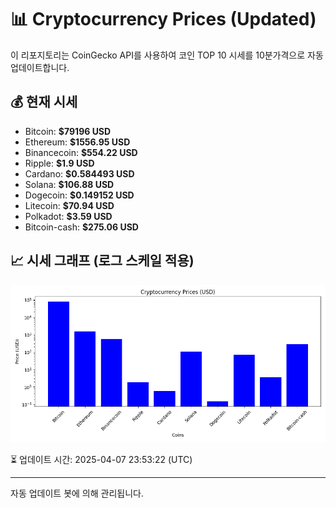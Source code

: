 
# 📊 Cryptocurrency Prices (Updated)

이 리포지토리는 CoinGecko API를 사용하여 코인 TOP 10 시세를 10분가격으로 자동 업데이트합니다.

## 💰 현재 시세
- Bitcoin: **$79196 USD**
- Ethereum: **$1556.95 USD**
- Binancecoin: **$554.22 USD**
- Ripple: **$1.9 USD**
- Cardano: **$0.584493 USD**
- Solana: **$106.88 USD**
- Dogecoin: **$0.149152 USD**
- Litecoin: **$70.94 USD**
- Polkadot: **$3.59 USD**
- Bitcoin-cash: **$275.06 USD**

## 📈 시세 그래프 (로그 스케일 적용)
![Crypto Prices](crypto_prices.png)

⏳ 업데이트 시간: 2025-04-07 23:53:22 (UTC)

---
자동 업데이트 봇에 의해 관리됩니다.
